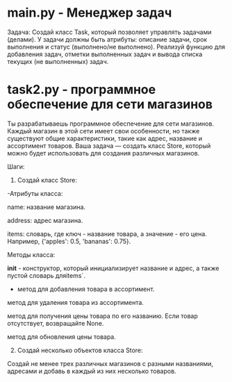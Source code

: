 
# main.py - Менеджер задач 

Задача: Создай класс Task, который позволяет управлять задачами (делами). У задачи должны быть атрибуты: описание задачи, срок выполнения и статус (выполнено/не выполнено).
Реализуй функцию для добавления задач, отметки выполненных задач и вывода списка текущих (не выполненных) задач.

# task2.py - программное обеспечение для сети магазинов

Ты разрабатываешь программное обеспечение для сети магазинов. Каждый магазин в этой сети имеет свои особенности, но также существуют общие характеристики, такие как адрес, название и ассортимент товаров. Ваша задача — создать класс Store, который можно будет использовать для создания различных магазинов.

Шаги:

1. Создай класс Store:

-Атрибуты класса:

name: название магазина.

address: адрес магазина.

items: словарь, где ключ - название товара, а значение - его цена. Например, {'apples': 0.5, 'bananas': 0.75}.

Методы класса:

__init__ - конструктор, который инициализирует название и адрес, а также пустой словарь дляitems`.

-  метод для добавления товара в ассортимент.

метод для удаления товара из ассортимента.

метод для получения цены товара по его названию. Если товар отсутствует, возвращайте None.

метод для обновления цены товара.

2. Создай несколько объектов класса Store:

Создай не менее трех различных магазинов с разными названиями, адресами и добавь в каждый из них несколько товаров.

